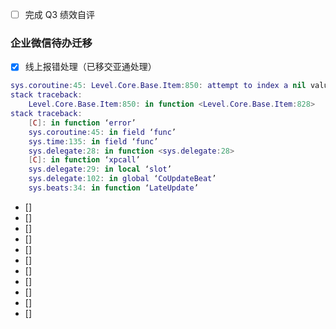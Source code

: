- [ ] 完成 Q3 绩效自评

### 企业微信待办迁移
- [x] 线上报错处理（已移交亚通处理）
```lua
sys.coroutine:45: Level.Core.Base.Item:850: attempt to index a nil value (field ‘panel’)
stack traceback:
	Level.Core.Base.Item:850: in function <Level.Core.Base.Item:828>
stack traceback:
	[C]: in function ‘error’
	sys.coroutine:45: in field ‘func’
	sys.time:135: in field ‘func’
	sys.delegate:28: in function <sys.delegate:28>
	[C]: in function ‘xpcall’
	sys.delegate:29: in local ‘slot’
	sys.delegate:102: in global ‘CoUpdateBeat’
	sys.beats:34: in function ‘LateUpdate’
```
- []
- []
- []
- []
- []
- []
- []
- []
- []
- []
- []

